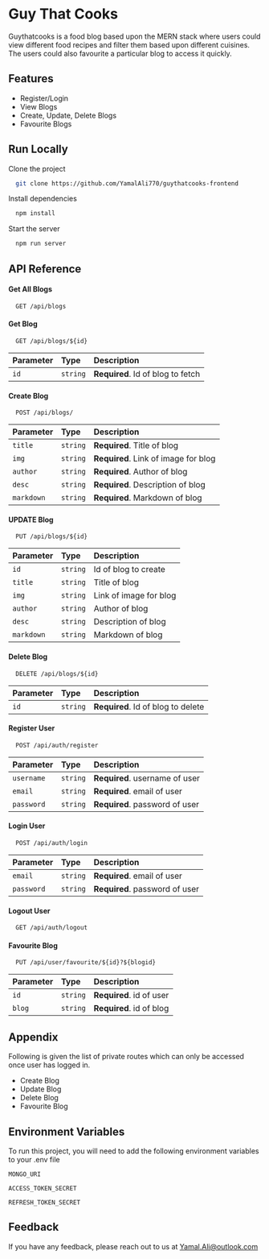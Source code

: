 
# Guy That Cooks

Guythatcooks is a food blog based upon the MERN stack where users could view different food recipes and filter them based upon different cuisines. The users could also favourite a particular blog to access it quickly.

## Features

- Register/Login
- View Blogs
- Create, Update, Delete Blogs
- Favourite Blogs


## Run Locally

Clone the project

```bash
  git clone https://github.com/YamalAli770/guythatcooks-frontend
```

Install dependencies

```bash
  npm install
```

Start the server

```bash
  npm run server
```


## API Reference

#### Get All Blogs

```http
  GET /api/blogs
```

#### Get Blog

```http
  GET /api/blogs/${id}
```

| Parameter | Type     | Description                       |
| :-------- | :------- | :-------------------------------- |
| `id`      | `string` | **Required**. Id of blog to fetch |

#### Create Blog

```http
  POST /api/blogs/
```

| Parameter | Type     | Description                       |
| :-------- | :------- | :-------------------------------- |
| `title`      | `string` | **Required**. Title of blog |
| `img`      | `string` | **Required**. Link of image for blog |
| `author`      | `string` | **Required**. Author of blog |
| `desc`      | `string` | **Required**. Description of blog |
| `markdown`      | `string` | **Required**. Markdown of blog |

#### UPDATE Blog

```http
  PUT /api/blogs/${id}
```

| Parameter | Type     | Description                       |
| :-------- | :------- | :-------------------------------- |
| `id`      | `string` | Id of blog to create |
| `title`      | `string` |Title of blog |
| `img`      | `string` | Link of image for blog |
| `author`      | `string` | Author of blog |
| `desc`      | `string` | Description of blog |
| `markdown`      | `string` |  Markdown of blog |

#### Delete Blog

```http
  DELETE /api/blogs/${id}
```

| Parameter | Type     | Description                       |
| :-------- | :------- | :-------------------------------- |
| `id`      | `string` | **Required**. Id of blog to delete |

#### Register User

```http
  POST /api/auth/register
```

| Parameter | Type     | Description                       |
| :-------- | :------- | :-------------------------------- |
| `username`      | `string` | **Required**. username of user |
| `email`      | `string` | **Required**. email of user |
| `password`      | `string` | **Required**. password of user |

#### Login User

```http
  POST /api/auth/login
```

| Parameter | Type     | Description                       |
| :-------- | :------- | :-------------------------------- |
| `email`      | `string` | **Required**. email of user |
| `password`      | `string` | **Required**. password of user |

#### Logout User

```http
  GET /api/auth/logout
```

#### Favourite Blog

```http
  PUT /api/user/favourite/${id}?${blogid}
```

| Parameter | Type     | Description                       |
| :-------- | :------- | :-------------------------------- |
| `id`      | `string` | **Required**. id of user |
| `blog`      | `string` | **Required**. id of blog |

## Appendix

Following is given the list of private routes which can only be accessed once user has logged in.

- Create Blog
- Update Blog
- Delete Blog
- Favourite Blog
## Environment Variables

To run this project, you will need to add the following environment variables to your .env file

`MONGO_URI`

`ACCESS_TOKEN_SECRET`

`REFRESH_TOKEN_SECRET`

## Feedback

If you have any feedback, please reach out to us at Yamal.Ali@outlook.com

